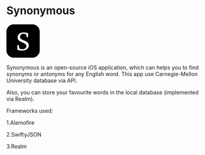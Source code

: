 # Synonymous

![alt text](https://raw.githubusercontent.com/yosestartup/Synonymous/temp/Icon-App-29x29%403x.png)

Synonymous is an open-source iOS application, which can helps you to find synonyms or antonyms for any English word.
This app use Carnegie-Mellon University database via API.


Also, you can store your favourite words in the local database (implemented via Realm).

Frameworks used:

1.Alamofire

2.SwiftyJSON

3.Realm
